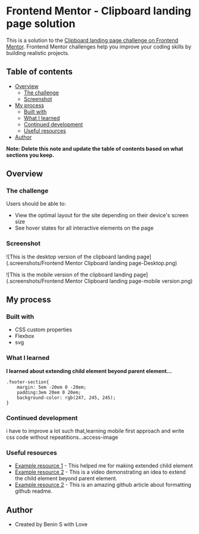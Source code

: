 # Frontend Mentor - Clipboard landing page solution

This is a solution to the [Clipboard landing page challenge on Frontend Mentor](https://www.frontendmentor.io/challenges/clipboard-landing-page-5cc9bccd6c4c91111378ecb9). Frontend Mentor challenges help you improve your coding skills by building realistic projects. 

## Table of contents

- [Overview](#overview)
  - [The challenge](#the-challenge)
  - [Screenshot](#screenshot)
- [My process](#my-process)
  - [Built with](#built-with)
  - [What I learned](#what-i-learned)
  - [Continued development](#continued-development)
  - [Useful resources](#useful-resources)
- [Author](#author)


**Note: Delete this note and update the table of contents based on what sections you keep.**

## Overview

### The challenge

Users should be able to:

- View the optimal layout for the site depending on their device's screen size
- See hover states for all interactive elements on the page

### Screenshot

![This is the desktop version of the clipboard landing page](.screenshots/Frontend Mentor Clipboard landing page-Desktop.png)

![This is the mobile version of the clipboard landing page](.screenshots/Frontend Mentor Clipboard landing page-mobile version.png)


## My process

### Built with

- CSS custom properties
- Flexbox
- svg

### What I learned

**I learned about extending child element beyond parent element...**
```
.footer-section{
    margin: 5em -20em 0 -20em;
    padding:3em 20em 0 20em;
    background-color: rgb(247, 245, 245);
}
```
### Continued development

i have to improve a lot such that,learning mobile first approach and write css code without repeatitions...access-image
### Useful resources

- [Example resource 1](https://www.w3docs.com/snippets/css/how-to-make-a-child-div-element-wider-than-the-parent-div.html) - This helped me for making extended child element
- [Example resource 2](https://www.youtube.com/watch?v=1DgKeyo_76M) - This is a video demonstrating an idea to extend the child element beyond parent element.
- [Example resource 2](https://docs.github.com/en/get-started/writing-on-github/getting-started-with-writing-and-formatting-on-github/basic-writing-and-formatting-syntax) - This is an amazing github article about formatting github readme.



## Author

- Created by Benin S with Love